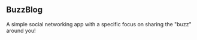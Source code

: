 ## BuzzBlog

A simple social networking app with a specific focus on sharing the "buzz" around you!
